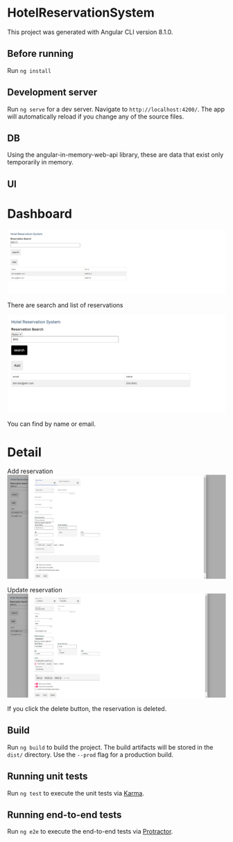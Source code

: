 # HotelReservationSystem

This project was generated with Angular CLI version 8.1.0.

## Before running

Run `ng install`



## Development server

Run `ng serve` for a dev server. Navigate to `http://localhost:4200/`. The app will automatically reload if you change any of the source files.

## DB
Using the angular-in-memory-web-api library, these are data that exist only temporarily in memory.

## UI
# Dashboard
![Settings Window](https://github.com/KJosephDev/HotelReservationSystem/blob/main/screen/screen1.png)

There are search and list of reservations

![Settings Window](https://github.com/KJosephDev/HotelReservationSystem/blob/main/screen/screen2.png)

You can find by name or email.

# Detail
Add reservation
![Settings Window](https://github.com/KJosephDev/HotelReservationSystem/blob/main/screen/screen4.png)


Update reservation
![Settings Window](https://github.com/KJosephDev/HotelReservationSystem/blob/main/screen/screen3.png)

If you click the delete button, the reservation is deleted.

## Build

Run `ng build` to build the project. The build artifacts will be stored in the `dist/` directory. Use the `--prod` flag for a production build.

## Running unit tests

Run `ng test` to execute the unit tests via [Karma](https://karma-runner.github.io).

## Running end-to-end tests

Run `ng e2e` to execute the end-to-end tests via [Protractor](http://www.protractortest.org/).
